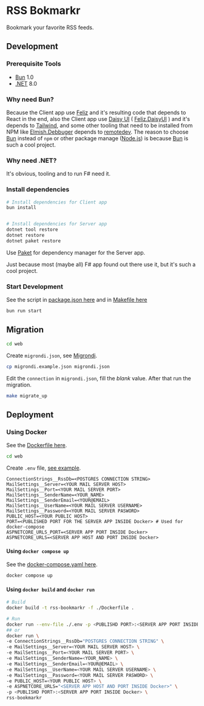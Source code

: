 # RSS Bokmarkr

Bookmark your favorite RSS feeds.

## Development

### Prerequisite Tools

- [Bun](https://github.com/oven-sh/bun) 1.0
- [.NET](https://dotnet.microsoft.com/en-us/download) 8.0

### Why need Bun?

Because the Client app use [Feliz](https://github.com/Zaid-Ajaj/Feliz) and it's resulting code that depends to React in the end, also the Client app use [Daisy UI](https://daisyui.com/) ( [Feliz.DaisyUI](https://dzoukr.github.io/Feliz.DaisyUI/#/) ) and it's depends to [Tailwind](https://tailwindcss.com/), and some other tooling that need to be installed from NPM like [Elmish.Debbuger](https://github.com/elmish/debugger) depends to [remotedev](https://github.com/zalmoxisus/remotedev). The reason to choose [Bun](https://github.com/oven-sh/bun) instead of `npm` or other package manage ([Node.js](https://nodejs.org/en)) is because [Bun](https://github.com/oven-sh/bun) is such a cool project.

### Why need .NET?

It's obvious, tooling and to run F# need it.

### Install dependencies

```bash
# Install dependencies for Client app
bun install


# Install dependencies for Server app
dotnet tool restore
dotnet restore
dotnet paket restore
```

Use [Paket](https://fsprojects.github.io/Paket/) for dependency manager for the Server app.

Just because most (maybe all) F# app found out there use it, but it's such a cool project.

### Start Development

See the script in [package.json here](./web/package.json) and in [Makefile here](./web/Makefile)

```bash
bun run start
```

## Migration

```bash
cd web
```

Create `migrondi.json`, see [Migrondi](https://github.com/AngelMunoz/migrondi).

```bash
cp migrondi.example.json migrondi.json
```

Edit the `connection` in `migrondi.json`, fill the _blank_ value. After that run the migration.

```bash
make migrate_up
```

## Deployment

### Using Docker

See the [Dockerfile here](./web/Dockerfile).

```bash
cd web
```

Create `.env` file, [see example](./web/.env.example).

```env
ConnectionStrings__RssDb=<POSTGRES CONNECTION STRING>
MailSettings__Server=<YOUR MAIL SERVER HOST>
MailSettings__Port=<YOUR MAIL SERVER PORT>
MailSettings__SenderName=<YOUR_NAME>
MailSettings__SenderEmail=<YOUR@EMAIL>
MailSettings__UserName=<YOUR MAIL SERVER USERNAME>
MailSettings__Password=<YOUR MAIL SERVER PASWORD>
PUBLIC_HOST=<YOUR PUBLIC HOST>
PORT=<PUBLISHED PORT FOR THE SERVER APP INSIDE Docker> # Used for docker-compose
ASPNETCORE_URLS_PORT=<SERVER APP PORT INSIDE Docker>
ASPNETCORE_URLS=<SERVER APP HOST AND PORT INSIDE Docker>
```

#### Using `docker compose up`

See the [docker-compose.yaml here](./web/docker-compose.yaml).

```bash
docker compose up
```

#### Using `docker build` and `docker run`

```bash
# Build
docker build -t rss-bookmarkr -f ./Dockerfile .

# Run
docker run --env-file ./.env -p <PUBLISHD PORT>:<SERVER APP PORT INSIDE Docker> rss-bookmarkr
## or
docker run \
-e ConnectionStrings__RssDb="POSTGRES CONNECTION STRING" \
-e MailSettings__Server=<YOUR MAIL SERVER HOST> \
-e MailSettings__Port=<YOUR MAIL SERVER PORT> \
-e MailSettings__SenderName=<YOUR_NAME> \
-e MailSettings__SenderEmail=<YOUR@EMAIL> \
-e MailSettings__UserName=<YOUR MAIL SERVER USERNAME> \
-e MailSettings__Password=<YOUR MAIL SERVER PASWORD> \
-e PUBLIC_HOST=<YOUR PUBLIC HOST> \
-e ASPNETCORE_URLS="<SERVER APP HOST AND PORT INSIDE Docker>" \
-p <PUBLISHD PORT>:<SERVER APP PORT INSIDE Docker> \
rss-bookmarkr
```
